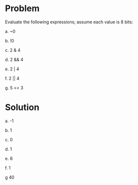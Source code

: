 # Problem
Evaluate the following expressions; assume each value is 8 bits: 

a. ~0

b. !0

c. 2 & 4 

d. 2 && 4 

e. 2 | 4

f. 2 || 4 

g. 5 << 3

# Solution
a. -1

b. 1

c. 0

d. 1

e. 6

f. 1

g 40

